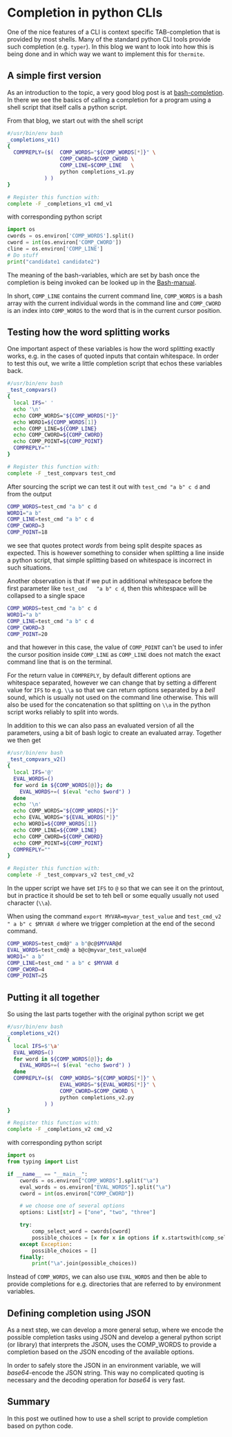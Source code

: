 # Completion in python CLIs

One of the nice features of a CLI is context specific TAB-completion that is provided by most shells.
Many of the standard python CLI tools provide such completion (e.g. `typer`). In this blog we want 
to look into how this is being done and in which way we want to implement this for `thermite`.

## A simple first version

As an introduction to the topic, a very good blog post is at 
[bash-completion](https://julienharbulot.com/bash-completion.html). In there we see the basics 
of calling a completion for a program using a shell script that itself calls a python
script. 

From that blog, we start out with the shell script

```bash title="completions_v1.sh"
#/usr/bin/env bash
_completions_v1()
{
  COMPREPLY=($(  COMP_WORDS="${COMP_WORDS[*]}" \
                 COMP_CWORD=$COMP_CWORD \
                 COMP_LINE=$COMP_LINE   \
                 python completions_v1.py
            ) )
}   

# Register this function with:
complete -F _completions_v1 cmd_v1
```

with corresponding python script

```python title="completions_v1.py"
import os
cwords = os.environ['COMP_WORDS'].split()
cword = int(os.environ['COMP_CWORD'])
cline = os.environ['COMP_LINE']
# Do stuff
print("candidate1 candidate2")
```

The meaning of the bash-variables, which are set by bash once the completion is
being invoked can be looked up in the 
[Bash-manual](https://www.gnu.org/software/bash/manual/bash.html#Special-Builtins).

In short, `COMP_LINE` contains the current command line, `COMP_WORDS` is a bash array with the current
individual words in the command line and `COMP_CWORD` is an index into `COMP_WORDS` to the word
that is in the current cursor position.

## Testing how the word splitting works

One important aspect of these variables is how the word splitting exactly
works, e.g. in the cases of quoted inputs that contain whitespace. In order to 
test this out, we write a little completion script that echos these variables back.

```bash title="test_compvars.sh"
#/usr/bin/env bash
_test_compvars()
{
  local IFS=' '
  echo '\n'
  echo COMP_WORDS="${COMP_WORDS[*]}"
  echo WORD1=${COMP_WORDS[1]}
  echo COMP_LINE=${COMP_LINE}
  echo COMP_CWORD=${COMP_CWORD}
  echo COMP_POINT=${COMP_POINT}
  COMPREPLY=""
}   

# Register this function with:
complete -F _test_compvars test_cmd
```

After sourcing the script we can test it out with `test_cmd "a b" c d` and 
from the output

```sh
COMP_WORDS=test_cmd "a b" c d
WORD1="a b"
COMP_LINE=test_cmd "a b" c d
COMP_CWORD=3
COMP_POINT=18
```
we see that quotes protect _words_ from being split despite spaces as expected.
This is however something to consider when splitting a line inside a python
script, that simple splitting based on whitespace is incorrect in such situations.

Another observation is that if we put in additional whitespace before the first
parameter like `test_cmd   "a b" c d`, then this whitespace will be collapsed to a single
space
```sh
COMP_WORDS=test_cmd "a b" c d
WORD1="a b"
COMP_LINE=test_cmd "a b" c d
COMP_CWORD=3
COMP_POINT=20
```
and that however in this case, the value of `COMP_POINT` can't be used to 
infer the cursor position inside `COMP_LINE` as `COMP_LINE` does not match the exact 
command line that is on the terminal.

For the return value in `COMPREPLY`, by default different options are whitespace separated,
however we can change that by setting a different value for `IFS` to e.g. `\\a` so 
that we can return options separated by a _bell_ sound, which is usually not used on the command
line otherwise. This will also be used for the concatenation so that splitting on 
`\\a` in the python script works reliably to split into words.

In addition to this we can also pass an evaluated version of all the parameters, using a
bit of bash logic to create an evaluated array. Together we then get

```sh title="test_compvars_v2
#/usr/bin/env bash
_test_compvars_v2()
{
  local IFS='@'
  EVAL_WORDS=()
  for word in ${COMP_WORDS[@]}; do
    EVAL_WORDS+=( $(eval "echo $word") )
  done
  echo '\n'
  echo COMP_WORDS="${COMP_WORDS[*]}"
  echo EVAL_WORDS="${EVAL_WORDS[*]}"
  echo WORD1=${COMP_WORDS[1]}
  echo COMP_LINE=${COMP_LINE}
  echo COMP_CWORD=${COMP_CWORD}
  echo COMP_POINT=${COMP_POINT}
  COMPREPLY=""
}   

# Register this function with:
complete -F _test_compvars_v2 test_cmd_v2
```
In the upper script we have set `IFS` to `@` so that we can see it on the printout, 
but in practice it should be set to teh bell or some equally 
usually not used character (`\\a`). 

When using the command `export MYVAR=myvar_test_value` and `test_cmd_v2 " a b" c $MYVAR d`
where we trigger completion at the end of the second command.
```sh
COMP_WORDS=test_cmd@" a b"@c@$MYVAR@d
EVAL_WORDS=test_cmd@ a b@c@myvar_test_value@d
WORD1=" a b"
COMP_LINE=test_cmd " a b" c $MYVAR d
COMP_CWORD=4
COMP_POINT=25
```

## Putting it all together

So using the last parts together with the original python script we get


```bash title="completions_v2.sh"
#/usr/bin/env bash
_completions_v2()
{
  local IFS=$'\a'
  EVAL_WORDS=()
  for word in ${COMP_WORDS[@]}; do
    EVAL_WORDS+=( $(eval "echo $word") )
  done
  COMPREPLY=($(  COMP_WORDS="${COMP_WORDS[*]}" \
                 EVAL_WORDS="${EVAL_WORDS[*]}" \
                 COMP_CWORD=$COMP_CWORD \
                 python completions_v2.py
            ) )
}   

# Register this function with:
complete -F _completions_v2 cmd_v2
```

with corresponding python script

```python title="completions_v2.py"
import os
from typing import List

if __name__ == "__main__":
    cwords = os.environ["COMP_WORDS"].split("\a")
    eval_words = os.environ["EVAL_WORDS"].split("\a")
    cword = int(os.environ["COMP_CWORD"])

    # we choose one of several options
    options: List[str] = ["one", "two", "three"]

    try:
        comp_select_word = cwords[cword]
        possible_choices = [x for x in options if x.startswith(comp_select_word)]
    except Exception:
        possible_choices = []
    finally:
        print("\a".join(possible_choices))
```

Instead of `COMP_WORDS`, we can also use `EVAL_WORDS` and then be able to provide
completions for e.g. directories that are referred to by environment variables.

## Defining completion using JSON

As a next step, we can develop a more general setup, where we
encode the possible completion tasks using JSON and develop a general
python script (or library) that interprets the JSON, uses the COMP_WORDS
to provide a completion based on the JSON encoding of the available options. 

In order to safely store the JSON in an environment variable, we will _base64_-encode
the JSON string. This way no complicated quoting is necessary and the decoding operation
for _base64_ is very fast.

## Summary

In this post we outlined how to use a shell script to provide completion based on 
python code. 
